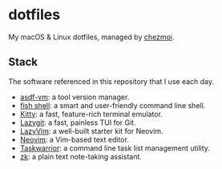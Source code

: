 # dotfiles

My macOS & Linux dotfiles, managed by [chezmoi](https://www.chezmoi.io).

## Stack

The software referenced in this repository that I use each day.

- [asdf-vm](https://asdf-vm.com/): a tool version manager.
- [fish shell](https://fishshell.com/): a smart and user-friendly command line shell.
- [Kitty](https://sw.kovidgoyal.net/kitty/): a fast, feature-rich terminal emulator.
- [Lazygit](https://github.com/jesseduffield/lazygit): a fast, painless TUI for Git.
- [LazyVim](https://www.lazyvim.org/): a well-built starter kit for Neovim.
- [Neovim](https://neovim.io/): a Vim-based text editor.
- [Taskwarrior](https://github.com/GothenburgBitFactory/taskwarrior): a command line task list management utility.
- [zk](https://github.com/mickael-menu/zk): a plain text note-taking assistant.
